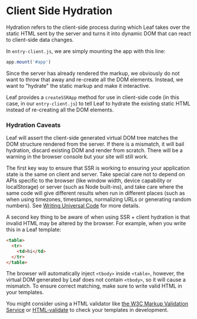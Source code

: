 # Client Side Hydration

Hydration refers to the client-side process during which Leaf takes over the static HTML sent by the server and turns it into dynamic DOM that can react to client-side data changes.

In `entry-client.js`, we are simply mounting the app with this line:

```js
app.mount('#app')
```

Since the server has already rendered the markup, we obviously do not want to throw that away and re-create all the DOM elements. Instead, we want to "hydrate" the static markup and make it interactive.

Leaf provides a `createSSRApp` method for use in client-side code (in this case, in our `entry-client.js`) to tell Leaf to hydrate the existing static HTML instead of re-creating all the DOM elements.

### Hydration Caveats

Leaf will assert the client-side generated virtual DOM tree matches the DOM structure rendered from the server. If there is a mismatch, it will bail hydration, discard existing DOM and render from scratch. There will be a warning in the browser console but your site will still work.

The first key way to ensure that SSR is working to ensuring your application state is the same on client and server. Take special care not to depend on APIs specific to the browser (like window width, device capability or localStorage) or server (such as Node built-ins), and take care where the same code will give different results when run in different places (such as when using timezones, timestamps, normalizing URLs or generating random numbers). See [Writing Universal Code](./universal.md) for more details.

A second key thing to be aware of when using SSR + client hydration is that invalid HTML may be altered by the browser. For example, when you write this in a Leaf template:

```html
<table>
  <tr>
    <td>hi</td>
  </tr>
</table>
```

The browser will automatically inject `<tbody>` inside `<table>`, however, the virtual DOM generated by Leaf does not contain `<tbody>`, so it will cause a mismatch. To ensure correct matching, make sure to write valid HTML in your templates.

You might consider using a HTML validator like [the W3C Markup Validation Service](https://validator.w3.org/) or [HTML-validate](https://html-validate.org/) to check your templates in development.
